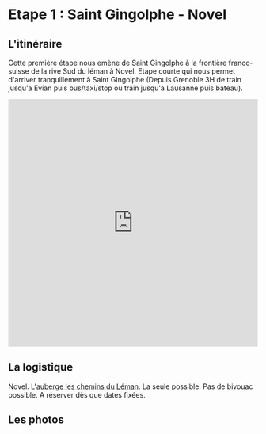 # Etape 1 : Saint Gingolphe - Novel

## L'itinéraire

Cette première étape nous emène de Saint Gingolphe à la frontière franco-suisse de la rive Sud du léman à Novel. Etape courte qui nous permet d'arriver tranquillement à Saint Gingolphe (Depuis Grenoble 3H de train jusqu'a Evian puis bus/taxi/stop ou train jusqu'à Lausanne puis bateau).

<iframe src="https://gpx.studio/?state=%7B%22ids%22:%5B%221GTN1W_BesWyFy84ILUdyH2HqLoJWU4LM%22%5D%7D&embed" width="100%" height="500" frameborder="0" allowfullscreen><p><a href="https://gpx.studio/?state=%7B%22ids%22:%5B%221GTN1W_BesWyFy84ILUdyH2HqLoJWU4LM%22%5D%7D"></a></p></iframe>

## La logistique
Novel.
L'[auberge les chemins du Léman](https://www.les-chemins-du-leman.com/). La seule possible. Pas de bivouac possible. A réserver dès que dates fixées.



## Les photos
